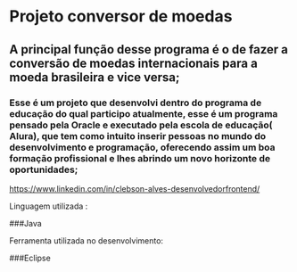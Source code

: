 # Projeto conversor de moedas 

## A principal função desse programa é o de fazer a conversão de moedas internacionais para a moeda brasileira e vice versa;

### Esse é um projeto que desenvolvi dentro do programa de educação do qual participo atualmente, esse é um programa pensado pela Oracle e executado pela escola de educação( Alura), que tem como intuito inserir pessoas no mundo do desenvolvimento e programação, oferecendo assim um boa formação profissional e lhes abrindo um novo horizonte de oportunidades;

https://www.linkedin.com/in/clebson-alves-desenvolvedorfrontend/

Linguagem utilizada :

###Java 

Ferramenta utilizada no desenvolvimento:

###Eclipse 







































































































































































































































